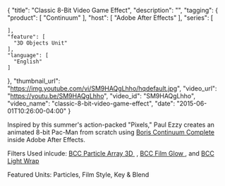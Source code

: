 {
  "title": "Classic 8-Bit Video Game Effect",
  "description": "",
  "tagging": {
    "product": [
      "Continuum"
    ],
    "host": [
      "Adobe After Effects"
    ],
    "series": [

    ],
    "feature": [
      "3D Objects Unit"
    ],
    "language": [
      "English"
    ]
  },
  "thumbnail_url": "https://img.youtube.com/vi/SM9HAQgLhho/hqdefault.jpg",
  "video_url": "https://youtu.be/SM9HAQgLhho",
  "video_id": "SM9HAQgLhho",
  "video_name": "classic-8-bit-video-game-effect",
  "date": "2015-06-01T10:26:00-04:00"
}

Inspired by this summer's action-packed "Pixels," Paul Ezzy creates an animated 8-bit Pac-Man from scratch using [ Boris Continuum Complete ](/products/continuum/) inside Adobe After Effects.

Filters Used inlcude: [BCC Particle Array 3D ](/products/continuum-units/particles/) , [ BCC Film Glow ](/products/continuum-units/film-style/) , and [ BCC Light Wrap ](/products/continuum-units/lights/)

Featured Units: Particles, Film Style, Key &amp; Blend


